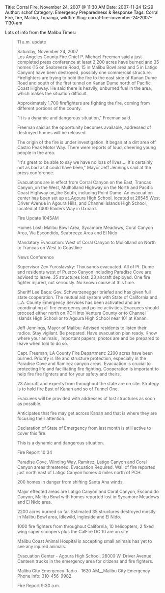 Title: Corral Fire, November 24, 2007 @ 11:30 AM
Date: 2007-11-24 12:29
Author: schof
Category: Emergency Preparedness &amp; Response
Tags: Corral Fire, fire, Malibu, Topanga, wildfire
Slug: corral-fire-november-24-2007-1130-am

Lots of info from the Malibu Times:

> 11 a.m. update
>
> Saturday, November 24, 2007  
>  Los Angeles County Fire Chief P. Michael Freeman said a
> just-completed press conference at least 2,200 acres have burned and
> 35 homes (15 on Seabreeze Road, 15 in Malibu Bowl area and 5 in Latigo
> Canyon) have been destroyed, possibly one commercial structure.
> Firefighters are trying to hold the fire to the east side of Kanan
> Dume Road and south of the first tunnel on Kanan Dume north of Pacific
> Coast Highway. He said there is heavily, unburned fuel in the area,
> which makes the situation difficult.
>
> Approximately 1,700 firefighters are fighting the fire, coming from
> different portions of the county.
>
> "It is a dynamic and dangerous situation," Freeman said.
>
> Freeman said as the opportunity becomes available, addressed of
> destroyed homes will be released.
>
> The origin of the fire is under investigation. It began at a dirt area
> off Castro Peak Motor Way. There were reports of loud, cheering young
> people in the area.
>
> "It's great to be able to say we have no loss of lives.... It's
> certainly not as bad as it could have been," Mayor Jeff Jennings said
> at the press conference.
>
> Evacuations are in effect from Corral Canyon on the East, Trancas
> Canyon\_on the West, Mulholland Highway on the North and Pacific Coast
> Highway on\_the South, including Point Dume. An evacuation center has
> been set up at\_Agoura High School, located at 28545 West Driver
> Avenue in Agoura Hills, and Channel Islands High School, located at
> 1400 Raiders Way in Oxnard.
>
> Fire Update 1045AM
>
> Homes Lost: Malibu Bowl Area, Sycamore Meadows, Coral Canyon Area, Via
> Escondido, Seabreeze Area and El Nido
>
> Mandatory Evacuation: West of Coral Canyon to Mullolland on North to
> Trancas on West to Coastline
>
> News Conference
>
> Supervisor Zev Yuroslavsky: Thousands evacuated. All of Pt. Dume and
> residents west of Puerco Canyon including Paradise Cove are advised to
> leave. 35 structures lost. 23 aircraft deployed. One fire fighter
> injured, not seriously. No known cause at this time.
>
> Sheriff Lee Baca: Gov. Schwarzenegger briefed and has given full state
> cooperation. The mutual aid system with State of California and. L.A.
> County Emergency Services has been activated and are coordinating all
> fire emergency and police activities. Evacuees should proceed either
> north on PCH into Ventura County or to Channel Islands High School or
> to Agoura High School near 101 at Kanan.
>
> Jeff Jennings, Mayor of Malibu: Advised residents to listen their
> radios. Stay vigilant. Be prepared. Have evacuation plan ready. Know
> where your animals , important papers, photos are and be prepared to
> leave when told to do so.
>
> Capt. Freeman, LA County Fire Department: 2200 acres have been burned.
> Priority is life and structure protection, especially in the Paradise
> Cove and Ramirez canyon areas. Evacuation is crucial to protecting
> life and facilitating fire fighting. Cooperation is important to help
> fire fire fighters and for your safety and theirs.
>
> 23 Aircraft and experts from throughout the state are on site.
> Strategy is to hold fire East of Kanan and so of Tunnel One.
>
> Evacuees will be provided with addresses of lost structures as soon as
> possible.
>
> Anticipates that fire may get across Kanan and that is where they are
> focusing their attention.
>
> Declaration of State of Emergency from last month is still active to
> cover this fire.
>
> This is a dynamic and dangerous situation.
>
> Fire Report 10:34
>
> Paradise Cove, Winding Way, Ramirez, Latigo Canyon and Coral Canyon
> areas threatened. Evacuation Required. Wall of fire reported just
> north east of Latigo Canyon homes 4 miles north of PCH.
>
> 200 homes in danger from shifting Santa Ana winds.
>
> Major effected areas are Latigo Canyon and Coral Canyon, Escondido
> Canyon, Malibu Bowl with homes reported lost in Sycamore Meadows and
> El Nido area.
>
> 2200 acres burned so far. Estimated 35 structures destroyed mostly in
> Malibu Bowl area, Idlewild, Ingleside and El Nido.
>
> 1000 fire fighters from throughout California, 10 helicopters, 2 fixed
> wing super scoopers plus the CalFire DC 10 are on site.
>
> Malibu Coast Animal Hospital is accepting small animals has yet to see
> any injured animals.
>
> Evacuation Center - Agoura High School, 28000 W. Driver Avenue.
> Canteen trucks in the emergency area for citizens and fire fighters.
>
> Malibu City Emergency Radio - 1620 AM\_\_Malibu City Emergency Phone
> Info: 310-456-9982
>
> Fire Report 9:30 a.m.

